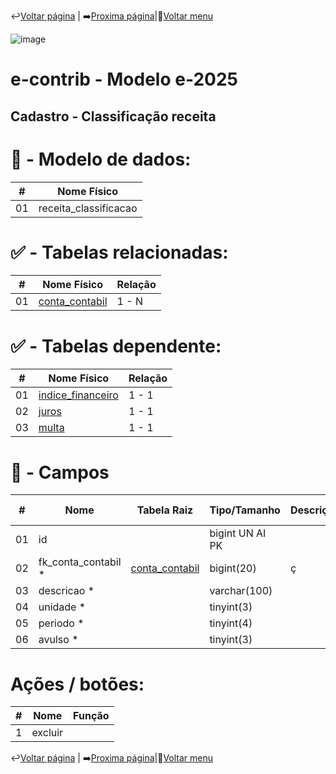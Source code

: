↩️[Voltar página](https://github.com/VenturaCerqueira/Documento_gestao_tributaria/blob/main/Cadastro/05%20-%20receitas.md) | ➡️[Proxima página](https://github.com/VenturaCerqueira/Documento_gestao_tributaria/blob/main/Cadastro/07%20-%20receita_tipo.md)|🔢[Voltar menu](https://github.com/VenturaCerqueira/Documento_gestao_tributaria) 

![image](https://github.com/user-attachments/assets/04662de1-1516-48d7-bb8c-50b38989e58b)
# e-contrib - Modelo e-2025 
##  Cadastro - Classificação receita


# 🎲 - Modelo de dados:
 **\#**  |**Nome Físico**               |
---------|------------------------------|
01       | receita_classificacao        |

#
#   ✅ - Tabelas relacionadas:
 **\#**  |**Nome Físico**               |   **Relação** |
---------|------------------------------|---------------|      
01       | [conta_contabil](https://github.com/VenturaCerqueira/Documento_gestao_tributaria/blob/main/Cadastro/04%20-%20conta_contabil.md)               |     1 - N     |

#   ✅ - Tabelas dependente:
 **\#**  |**Nome Físico**               |   **Relação** |
---------|------------------------------|---------------| 
01       | [indice_financeiro](https://github.com/VenturaCerqueira/Documento_gestao_tributaria/blob/main/Cadastro/01%20-%20indice_financeiro.md)           |     1 - 1     |
02       | [juros](https://github.com/VenturaCerqueira/Documento_gestao_tributaria/blob/main/Cadastro/03%20-%20juros.md)                       |     1 - 1     |
03       | [multa](https://github.com/VenturaCerqueira/Documento_gestao_tributaria/blob/main/Cadastro/02%20-%20multa.md)                        |     1 - 1     |


#
# 🔢 - Campos
 **\#**  | **Nome**                     | **Tabela Raiz**         | **Tipo/Tamanho**        | **Descrição**                                                                        | **Campo sistema**                      |
---------|------------------------------|-------------------------|-------------------------|--------------------------------------------------------------------------------------|----------------------------------------|
01       | id                           |                         | bigint UN AI PK         |                                                                                      |                                        |
02       | fk_conta_contabil *          | [conta_contabil](https://github.com/VenturaCerqueira/Documento_gestao_tributaria/blob/main/Cadastro/04%20-%20conta_contabil.md)          | bigint(20)              | ç                                                                                     | Conta contábil                         |
03       | descricao *                  |                         | varchar(100)            |                                                                                      | Descrição                              |
04       | unidade *                    |                         | tinyint(3)              |                                                                                      | Unidade                                |
05       | periodo *                    |                         | tinyint(4)              |                                                                                      | Periodicidade                          |
06       | avulso *                     |                         | tinyint(3)              |                                                                                      | Avulso                                 |

# Ações / botões:
 **\#**  |**Nome**                      |   **Função**  |
---------|------------------------------|---------------|
1        | excluir                      |               |


↩️[Voltar página](https://github.com/VenturaCerqueira/Documento_gestao_tributaria/blob/main/Cadastro/05%20-%20conta_contabil.md) | ➡️[Proxima página](https://github.com/VenturaCerqueira/Documento_gestao_tributaria/blob/main/Cadastro/07%20-%20receitas.md)|🔢[Voltar menu](https://github.com/VenturaCerqueira/Documento_gestao_tributaria) 
